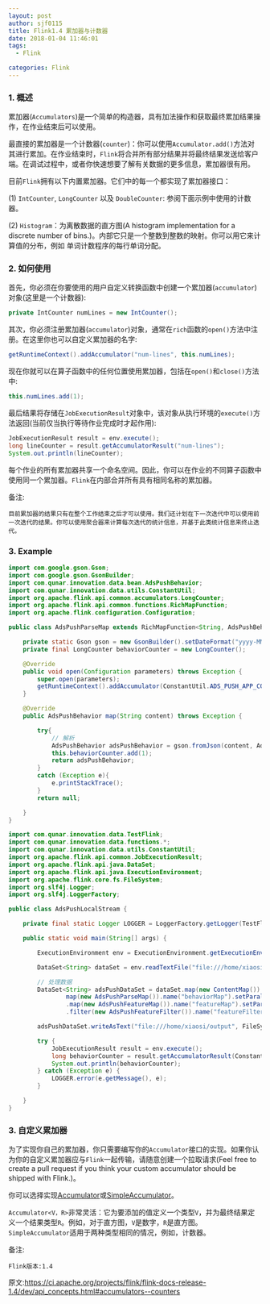```yaml
---
layout: post
author: sjf0115
title: Flink1.4 累加器与计数器
date: 2018-01-04 11:46:01
tags:
  - Flink

categories: Flink
---
```


### 1. 概述

累加器(`Accumulators`)是一个简单的构造器，具有加法操作和获取最终累加结果操作，在作业结束后可以使用。

最直接的累加器是一个计数器(`counter`)：你可以使用`Accumulator.add()`方法对其进行累加。在作业结束时，`Flink`将合并所有部分结果并将最终结果发送给客户端。在调试过程中，或者你快速想要了解有关数据的更多信息，累加器很有用。

目前`Flink`拥有以下内置累加器。它们中的每一个都实现了累加器接口：

(1) `IntCounter`, `LongCounter` 以及 `DoubleCounter`: 参阅下面示例中使用的计数器。

(2) `Histogram`：为离散数据的直方图(A histogram implementation for a discrete number of bins.)。内部它只是一个整数到整数的映射。你可以用它来计算值的分布，例如 单词计数程序的每行单词分配。

### 2. 如何使用

首先，你必须在你要使用的用户自定义转换函数中创建一个累加器(`accumulator`)对象(这里是一个计数器):
```java
private IntCounter numLines = new IntCounter();
```

其次，你必须注册累加器(`accumulator`)对象，通常在`rich`函数的`open()`方法中注册。在这里你也可以自定义累加器的名字:
```java
getRuntimeContext().addAccumulator("num-lines", this.numLines);
```
现在你就可以在算子函数中的任何位置使用累加器，包括在`open()`和`close()`方法中:
```java
this.numLines.add(1);
```
最后结果将存储在`JobExecutionResult`对象中，该对象从执行环境的`execute()`方法返回(当前仅当执行等待作业完成时才起作用):
```java
JobExecutionResult result = env.execute();
long lineCounter = result.getAccumulatorResult("num-lines");
System.out.println(lineCounter);
```
每个作业的所有累加器共享一个命名空间。因此，你可以在作业的不同算子函数中使用同一个累加器。`Flink`在内部合并所有具有相同名称的累加器。

备注:
```
目前累加器的结果只有在整个工作结束之后才可以使用。我们还计划在下一次迭代中可以使用前一次迭代的结果。你可以使用聚合器来计算每次迭代的统计信息，并基于此类统计信息来终止迭代。
```

### 3. Example

```java
import com.google.gson.Gson;
import com.google.gson.GsonBuilder;
import com.qunar.innovation.data.bean.AdsPushBehavior;
import com.qunar.innovation.data.utils.ConstantUtil;
import org.apache.flink.api.common.accumulators.LongCounter;
import org.apache.flink.api.common.functions.RichMapFunction;
import org.apache.flink.configuration.Configuration;

public class AdsPushParseMap extends RichMapFunction<String, AdsPushBehavior> {

    private static Gson gson = new GsonBuilder().setDateFormat("yyyy-MM-dd HH:mm:ss").create();
    private final LongCounter behaviorCounter = new LongCounter();

    @Override
    public void open(Configuration parameters) throws Exception {
        super.open(parameters);
        getRuntimeContext().addAccumulator(ConstantUtil.ADS_PUSH_APP_CODE, behaviorCounter);
    }

    @Override
    public AdsPushBehavior map(String content) throws Exception {

        try{
            // 解析
            AdsPushBehavior adsPushBehavior = gson.fromJson(content, AdsPushBehavior.class);
            this.behaviorCounter.add(1);
            return adsPushBehavior;
        }
        catch (Exception e){
            e.printStackTrace();
        }
        return null;

    }
}
```

```java
import com.qunar.innovation.data.TestFlink;
import com.qunar.innovation.data.functions.*;
import com.qunar.innovation.data.utils.ConstantUtil;
import org.apache.flink.api.common.JobExecutionResult;
import org.apache.flink.api.java.DataSet;
import org.apache.flink.api.java.ExecutionEnvironment;
import org.apache.flink.core.fs.FileSystem;
import org.slf4j.Logger;
import org.slf4j.LoggerFactory;

public class AdsPushLocalStream {

    private final static Logger LOGGER = LoggerFactory.getLogger(TestFlink.class);

    public static void main(String[] args) {

        ExecutionEnvironment env = ExecutionEnvironment.getExecutionEnvironment();

        DataSet<String> dataSet = env.readTextFile("file:///home/xiaosi/input.txt");

        // 处理数据
        DataSet<String> adsPushDataSet = dataSet.map(new ContentMap()).name("contentMap").setParallelism(1).
                map(new AdsPushParseMap()).name("behaviorMap").setParallelism(1)
                .map(new AdsPushFeatureMap()).name("featureMap").setParallelism(1)
                .filter(new AdsPushFeatureFilter()).name("featureFilter").setParallelism(1);

        adsPushDataSet.writeAsText("file:///home/xiaosi/output", FileSystem.WriteMode.OVERWRITE);

        try {
            JobExecutionResult result = env.execute();
            long behaviorCounter = result.getAccumulatorResult(ConstantUtil.ADS_PUSH_APP_CODE);
            System.out.println(behaviorCounter);
        } catch (Exception e) {
            LOGGER.error(e.getMessage(), e);
        }

    }
}
```

### 3. 自定义累加器

为了实现你自己的累加器，你只需要编写你的`Accumulator`接口的实现。如果你认为你的自定义累加器应与`Flink`一起传输，请随意创建一个拉取请求(Feel free to create a pull request if you think your custom accumulator should be shipped with Flink.)。

你可以选择实现[Accumulator](https://github.com/apache/flink/blob/master//flink-core/src/main/java/org/apache/flink/api/common/accumulators/Accumulator.java)或[SimpleAccumulator](https://github.com/apache/flink/blob/master//flink-core/src/main/java/org/apache/flink/api/common/accumulators/SimpleAccumulator.java)。

`Accumulator<V，R>`非常灵活：它为要添加的值定义一个类型`V`，并为最终结果定义一个结果类型`R`。例如，对于直方图，`V`是数字，`R`是直方图。`SimpleAccumulator`适用于两种类型相同的情况，例如，计数器。

备注:
```
Flink版本:1.4
```


原文:https://ci.apache.org/projects/flink/flink-docs-release-1.4/dev/api_concepts.html#accumulators--counters
